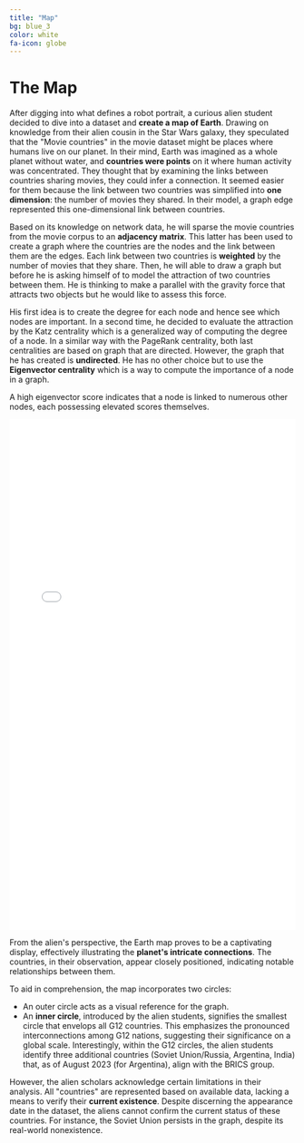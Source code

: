 ```yaml
---
title: "Map"
bg: blue_3
color: white
fa-icon: globe
---
```


# The Map

After digging into what defines a robot portrait, a curious alien student decided to dive into a dataset and **create a map of Earth**. Drawing on knowledge from their alien cousin in the Star Wars galaxy, they speculated that the "Movie countries" in the movie dataset might be places where humans live on our planet. In their mind, Earth was imagined as a whole planet without water, and **countries were points** on it where human activity was concentrated. They thought that by examining the links between countries sharing movies, they could infer a connection. It seemed easier for them because the link between two countries was simplified into **one dimension**: the number of movies they shared. In their model, a graph edge represented this one-dimensional link between countries.

Based on its knowledge on network data, he will sparse the movie countries from the movie corpus to an **adjacency matrix**. This latter has been used to create a graph where the countries are the nodes and the link between them are the edges. Each link between two countries is **weighted** by the number of movies that they share. Then, he will able to draw a graph but before he is asking himself of to model the attraction of two countries between them. He is thinking to make a parallel with the gravity force that attracts two objects but he would like to assess this force.

His first idea is to create the degree for each node and hence see which nodes are important. In a second time, he decided to evaluate the attraction by the Katz centrality which is a generalized way of computing the degree of a node. In a similar way with the PageRank centrality, both last centralities are based on graph that are directed. However, the graph that he has created is **undirected**. He has no other choice but to use the **Eigenvector centrality** which is a way to compute the importance of a node in a graph.

A high eigenvector score indicates that a node is linked to numerous other nodes, each possessing elevated scores themselves.

<p align="center">
    <div style="display: flex; justify-content: center;">
        <iframe src="img/html/network_countries.html" width="900" height="900" frameborder="0" style="border: 0px solid white; box-sizing: border-box; margin: 0 auto;"></iframe>
    </div>
</p>

From the alien's perspective, the Earth map proves to be a captivating display, effectively illustrating the **planet's intricate connections**. The countries, in their observation, appear closely positioned, indicating notable relationships between them. 

To aid in comprehension, the map incorporates two circles:
- An outer circle acts as a visual reference for the graph. 
- An **inner circle**, introduced by the alien students, signifies the smallest circle that envelops all G12 countries. This emphasizes the pronounced interconnections among G12 nations, suggesting their significance on a global scale. Interestingly, within the G12 circles, the alien students identify three additional countries (Soviet Union/Russia, Argentina, India) that, as of August 2023 (for Argentina), align with the BRICS group. 

However, the alien scholars acknowledge certain limitations in their analysis. All "countries" are represented based on available data, lacking a means to verify their **current existence**. Despite discerning the appearance date in the dataset, the aliens cannot confirm the current status of these countries. For instance, the Soviet Union persists in the graph, despite its real-world nonexistence.
